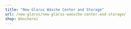```yaml
---
title: "New Glarus Wäsche Center and Storage"
url: /new-glarus/new-glarus-waesche-center-and-storage/
shop: Wäscherei
---
```

